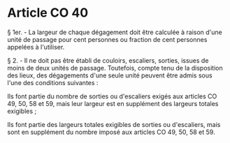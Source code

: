 # Article CO 40

§ 1er. - La largeur de chaque dégagement doit être calculée à raison d'une unité de passage pour cent personnes ou fraction de cent personnes appelées à l'utiliser.

§ 2. - Il ne doit pas être établi de couloirs, escaliers, sorties, issues de moins de deux unités de passage. Toutefois, compte tenu de la disposition des lieux, des dégagements d'une seule unité peuvent être admis sous l'une des conditions suivantes :

Ils font partie du nombre de sorties ou d'escaliers exigés aux articles CO 49, 50, 58 et 59, mais leur largeur est en supplément des largeurs totales exigibles ;

Ils font partie des largeurs totales exigibles de sorties ou d'escaliers, mais sont en supplément du nombre imposé aux articles CO 49, 50, 58 et 59.
